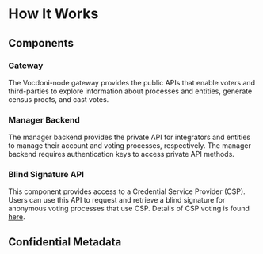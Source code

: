 # How It Works

## Components

### Gateway
The Vocdoni-node gateway provides the public APIs that enable voters and third-parties to explore information about processes and entities, generate census proofs, and cast votes. 

### Manager Backend
The manager backend provides the private API for integrators and entities to manage their account and voting processes, respectively. The manager backend requires authentication keys to access private API methods. 

### Blind Signature API
This component provides access to a Credential Service Provider (CSP). Users can use this API to request and retrieve a blind signature for anonymous voting processes that use CSP. Details of CSP voting is found [here](census/off-chain-csp.md). 

## Confidential Metadata